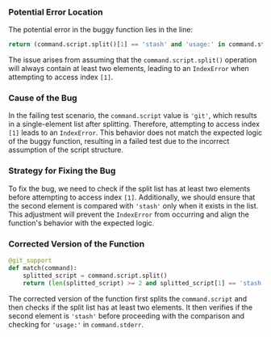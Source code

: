 ### Potential Error Location
The potential error in the buggy function lies in the line:
```python
return (command.script.split()[1] == 'stash' and 'usage:' in command.stderr)
```
The issue arises from assuming that the `command.script.split()` operation will always contain at least two elements, leading to an `IndexError` when attempting to access index `[1]`.

### Cause of the Bug
In the failing test scenario, the `command.script` value is `'git'`, which results in a single-element list after splitting. Therefore, attempting to access index `[1]` leads to an `IndexError`. This behavior does not match the expected logic of the buggy function, resulting in a failed test due to the incorrect assumption of the script structure.

### Strategy for Fixing the Bug
To fix the bug, we need to check if the split list has at least two elements before attempting to access index `[1]`. Additionally, we should ensure that the second element is compared with `'stash'` only when it exists in the list. This adjustment will prevent the `IndexError` from occurring and align the function's behavior with the expected logic.

### Corrected Version of the Function
```python
@git_support
def match(command):
    splitted_script = command.script.split()
    return (len(splitted_script) >= 2 and splitted_script[1] == 'stash' and 'usage:' in command.stderr)
```

The corrected version of the function first splits the `command.script` and then checks if the split list has at least two elements. It then verifies if the second element is `'stash'` before proceeding with the comparison and checking for `'usage:'` in `command.stderr`.